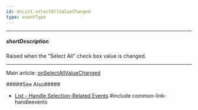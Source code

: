 ```yaml
---
id: dxList.selectAllValueChanged
type: eventType
---
```

---
##### shortDescription
Raised when the "Select All" check box value is changed.

---
Main article: [onSelectAllValueChanged](/api-reference/10%20UI%20Widgets/dxList/1%20Configuration/onSelectAllValueChanged.md '/Documentation/ApiReference/UI_Components/dxList/Configuration/#onSelectAllValueChanged')

#####See Also#####
- [List - Handle Selection-Related Events](/concepts/05%20Widgets/List/25%20Selection/10%20Events.md '/Documentation/Guide/UI_Components/List/Selection/#Events')
#include common-link-handleevents